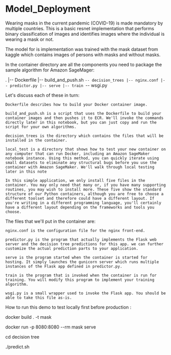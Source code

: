 # Model_Deployment

Wearing masks in the current pandemic (COVID-19) is made mandatory by multiple countries. This is a basic resnet implementation that performs binary classification of images and identifies images where the individual is wearing a mask or not.

The model for is implementation was trained with the mask dataset from kaggle which contains images of persons with masks and without masks.

In the container directory are all the components you need to package the sample algorithm for Amazon SageMager:

.
|-- Dockerfile
|-- build_and_push.sh
`-- decision_trees
    |-- nginx.conf
    |-- predictor.py
    |-- serve
    |-- train
    `-- wsgi.py

Let's discuss each of these in turn:

    Dockerfile describes how to build your Docker container image.
    
    build_and_push.sh is a script that uses the Dockerfile to build your container images and then pushes it to ECR. We'll invoke the commands directly later in this notebook, but you can just copy and run the script for your own algorithms.
    
    decision_trees is the directory which contains the files that will be installed in the container.
    
    local_test is a directory that shows how to test your new container on any computer that can run Docker, including an Amazon SageMaker notebook instance. Using this method, you can quickly iterate using small datasets to eliminate any structural bugs before you use the container with Amazon SageMaker. We'll walk through local testing later in this note
    
    In this simple application, we only install five files in the container. You may only need that many or, if you have many supporting routines, you may wish to install more. These five show the standard structure of our Python containers, although you are free to choose a different toolset and therefore could have a different layout. If you're writing in a different programming language, you'll certainly have a different layout depending on the frameworks and tools you choose.

The files that we'll put in the container are:

    nginx.conf is the configuration file for the nginx front-end.
    
    predictor.py is the program that actually implements the Flask web server and the decision tree predictions for this app. we can further customize the actual prediction parts to your application.
    
    serve is the program started when the container is started for hosting. It simply launches the gunicorn server which runs multiple instances of the Flask app defined in predictor.py. 
    
    train is the program that is invoked when the container is run for training. You will modify this program to implement your training algorithm.
    
    wsgi.py is a small wrapper used to invoke the Flask app. You should be able to take this file as-is.

How to run this demo to test locally first before production :

docker build . -t mask

docker run -p 8080:8080 --rm mask serve

cd decision tree

./predict.sh
